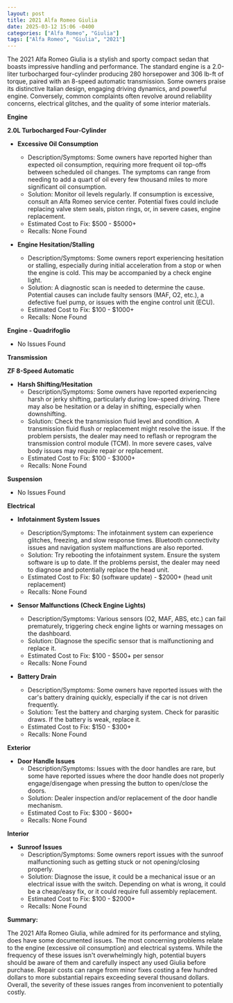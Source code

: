 ```yaml
---
layout: post
title: 2021 Alfa Romeo Giulia
date: 2025-03-12 15:06 -0400
categories: ["Alfa Romeo", "Giulia"]
tags: ["Alfa Romeo", "Giulia", "2021"]
---
```

The 2021 Alfa Romeo Giulia is a stylish and sporty compact sedan that boasts impressive handling and performance. The standard engine is a 2.0-liter turbocharged four-cylinder producing 280 horsepower and 306 lb-ft of torque, paired with an 8-speed automatic transmission. Some owners praise its distinctive Italian design, engaging driving dynamics, and powerful engine. Conversely, common complaints often revolve around reliability concerns, electrical glitches, and the quality of some interior materials.

**Engine**

**2.0L Turbocharged Four-Cylinder**

*   **Excessive Oil Consumption**
    *   Description/Symptoms: Some owners have reported higher than expected oil consumption, requiring more frequent oil top-offs between scheduled oil changes. The symptoms can range from needing to add a quart of oil every few thousand miles to more significant oil consumption.
    *   Solution: Monitor oil levels regularly. If consumption is excessive, consult an Alfa Romeo service center. Potential fixes could include replacing valve stem seals, piston rings, or, in severe cases, engine replacement.
    *   Estimated Cost to Fix: $500 - $5000+
    *   Recalls: None Found

*   **Engine Hesitation/Stalling**
    *   Description/Symptoms: Some owners report experiencing hesitation or stalling, especially during initial acceleration from a stop or when the engine is cold. This may be accompanied by a check engine light.
    *   Solution: A diagnostic scan is needed to determine the cause. Potential causes can include faulty sensors (MAF, O2, etc.), a defective fuel pump, or issues with the engine control unit (ECU).
    *   Estimated Cost to Fix: $100 - $1000+
    *   Recalls: None Found

**Engine - Quadrifoglio**

*   No Issues Found

**Transmission**

**ZF 8-Speed Automatic**

*   **Harsh Shifting/Hesitation**
    *   Description/Symptoms: Some owners have reported experiencing harsh or jerky shifting, particularly during low-speed driving. There may also be hesitation or a delay in shifting, especially when downshifting.
    *   Solution: Check the transmission fluid level and condition. A transmission fluid flush or replacement might resolve the issue. If the problem persists, the dealer may need to reflash or reprogram the transmission control module (TCM). In more severe cases, valve body issues may require repair or replacement.
    *   Estimated Cost to Fix: $100 - $3000+
    *   Recalls: None Found

**Suspension**

*   No Issues Found

**Electrical**

*   **Infotainment System Issues**
    *   Description/Symptoms: The infotainment system can experience glitches, freezing, and slow response times. Bluetooth connectivity issues and navigation system malfunctions are also reported.
    *   Solution: Try rebooting the infotainment system. Ensure the system software is up to date. If the problems persist, the dealer may need to diagnose and potentially replace the head unit.
    *   Estimated Cost to Fix: $0 (software update) - $2000+ (head unit replacement)
    *   Recalls: None Found

*   **Sensor Malfunctions (Check Engine Lights)**
    *   Description/Symptoms: Various sensors (O2, MAF, ABS, etc.) can fail prematurely, triggering check engine lights or warning messages on the dashboard.
    *   Solution: Diagnose the specific sensor that is malfunctioning and replace it.
    *   Estimated Cost to Fix: $100 - $500+ per sensor
    *   Recalls: None Found

*   **Battery Drain**
    *   Description/Symptoms: Some owners have reported issues with the car's battery draining quickly, especially if the car is not driven frequently.
    *   Solution: Test the battery and charging system. Check for parasitic draws. If the battery is weak, replace it.
    *   Estimated Cost to Fix: $150 - $300+
    *   Recalls: None Found

**Exterior**

*   **Door Handle Issues**
    *   Description/Symptoms: Issues with the door handles are rare, but some have reported issues where the door handle does not properly engage/disengage when pressing the button to open/close the doors.
    *   Solution: Dealer inspection and/or replacement of the door handle mechanism.
    *   Estimated Cost to Fix: $300 - $600+
    *   Recalls: None Found

**Interior**

*   **Sunroof Issues**
    *   Description/Symptoms: Some owners report issues with the sunroof malfunctioning such as getting stuck or not opening/closing properly.
    *   Solution: Diagnose the issue, it could be a mechanical issue or an electrical issue with the switch. Depending on what is wrong, it could be a cheap/easy fix, or it could require full assembly replacement.
    *   Estimated Cost to Fix: $100 - $2000+
    *   Recalls: None Found

**Summary:**

The 2021 Alfa Romeo Giulia, while admired for its performance and styling, does have some documented issues. The most concerning problems relate to the engine (excessive oil consumption) and electrical systems. While the frequency of these issues isn't overwhelmingly high, potential buyers should be aware of them and carefully inspect any used Giulia before purchase. Repair costs can range from minor fixes costing a few hundred dollars to more substantial repairs exceeding several thousand dollars. Overall, the severity of these issues ranges from inconvenient to potentially costly.

